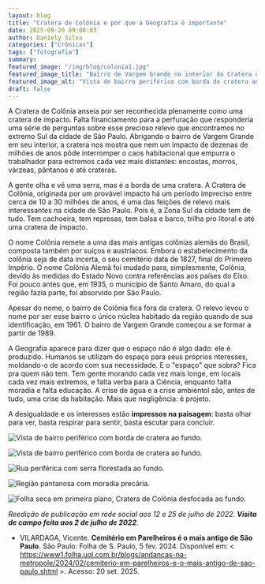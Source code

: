 ```yaml
---
layout: blog
title: "Cratera de Colônia e por que a Geografia é importante"
date: 2025-09-20 09:08:03
author: Daniely Silva
categories: ["Crônicas"]
tags: ["fotografia"]
summary:
featured_image: "/img/blog/colonia1.jpg"
featured_image_title: "Bairro de Vargem Grande no interior da Cratera de Colônia."
featured_image_alt: "Vista de bairro periférico com borda de cratera ao fundo."
draft: false
---
```


A Cratera de Colônia anseia por ser reconhecida plenamente como uma cratera de impacto. Falta financiamento para a perfuração que responderia uma série de perguntas sobre esse precioso relevo que encontramos no extremo Sul da cidade de São Paulo. Abrigando o bairro de Vargem Grande em seu interior, a cratera nos mostra que nem um impacto de dezenas de milhões de anos pôde interromper o caos habitacional que empurra o trabalhador para extremos cada vez mais distantes: encostas, morros, várzeas, pântanos e até crateras.

A gente olha e vê uma serra, mas é a borda de uma cratera. A Cratera de Colônia, originada por um provável impacto há um período impreciso entre cerca de 10 a 30 milhões de anos, é uma das feições de relevo mais interessantes na cidade de São Paulo. Pois é, a Zona Sul da cidade tem de tudo. Tem cachoeira, tem represas, tem balsa e barco, trilha pro litoral e até uma cratera de impacto.

O nome Colônia remete a uma das mais antigas colônias alemãs do Brasil, composta também por suíços e austríacos. Embora o estabelecimento da colônia seja de data incerta, o seu cemitério data de 1827, final do Primeiro Império. O nome Colônia Alemã foi mudado para, simplesmente, Colônia, devido às medidas do Estado Novo contra referências aos países do Eixo. Foi pouco antes que, em 1935, o município de Santo Amaro, do qual a região fazia parte, foi absorvido por São Paulo.

Apesar do nome, o bairro de Colônia fica fora da cratera. O relevo levou o nome por ser esse bairro o único núclea habitado da região quando de sua identificação, em 1961. O bairro de Vargem Grande começou a se formar a partir de 1989.

A Geografia aparece para dizer que o espaço não é algo dado: ele é produzido. Humanos se utilizam do espaço para seus próprios nteresses, moldando-o de acordo com sua necessidade. E o "espaço" que sobra? Fica pra quem não tem. Tem gente morando cada vez mais longe, em locais cada vez mais extremos, e falta verba para a Ciência, enquanto falta moradia e falta educação. A crise de água e a crise ambientol são, antes de tudo, uma crise da habitação. Mais que negligência: é projeto.

A desigualdade e os interesses estão **impressos na paisagem**: basta olhar para ver, basta respirar para sentir, basta escutar para concluir.

![Vista de bairro periférico com borda de cratera ao fundo.](/img/blog/colonia2.jpg "Bairro de Vargem Grande no interior da Cratera de Colônia.")

![Vista de bairro periférico com borda de cratera ao fundo.](/img/blog/colonia3.jpg "Bairro de Vargem Grande no interior da Cratera de Colônia.")

![Rua periférica com serra florestada ao fundo.](/img/blog/colonia4.jpg "A partir uma das bordas, paisagem dos Mares de Morros externa à cratera difere da área plana e circular no seu interior.")

![Região pantanosa com moradia precária.](/img/blog/colonia5.jpg "Crise na moradia.")

![Folha seca em primeira plano, Cratera de Colônia desfocada ao fundo.](/img/blog/colonia6.jpg "Folha e cratera.")

*Reedição de publicação em rede social aos 12 e 25 de julho de 2022. **Visita de campo feita aos 2 de julho de 2022**.*

* VILARDAGA, Vicente. **Cemitério em Parelheiros é o mais antigo de São Paulo**. São Paulo: Folha de S. Paulo, 5 fev. 2024. Disponível em: < https://www1.folha.uol.com.br/blogs/andancas-na-metropole/2024/02/cemiterio-em-parelheiros-e-o-mais-antigo-de-sao-paulo.shtml >. Acesso: 20 set. 2025.
